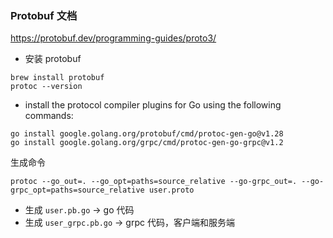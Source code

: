 ### Protobuf 文档

https://protobuf.dev/programming-guides/proto3/

- 安装 protobuf

```shell
brew install protobuf
protoc --version
```

- install the protocol compiler plugins for Go using the following commands:

```shell
go install google.golang.org/protobuf/cmd/protoc-gen-go@v1.28
go install google.golang.org/grpc/cmd/protoc-gen-go-grpc@v1.2

```

生成命令

```shell
protoc --go_out=. --go_opt=paths=source_relative --go-grpc_out=. --go-grpc_opt=paths=source_relative user.proto
```

- 生成 `user.pb.go` -> go 代码
- 生成 `user_grpc.pb.go` -> grpc 代码，客户端和服务端